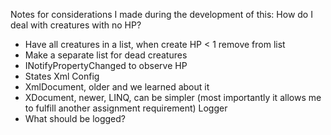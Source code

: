 Notes for considerations I made during the development of this:
How do I deal with creatures with no HP?
  - Have all creatures in a list, when create HP < 1 remove from list
  - Make a separate list for dead creatures
  - INotifyPropertyChanged to observe HP
  - States
Xml Config
  - XmlDocument, older and we learned about it
  - XDocument, newer, LINQ, can be simpler (most importantly it allows me to fulfill another assignment requirement)
Logger
  - What should be logged?
